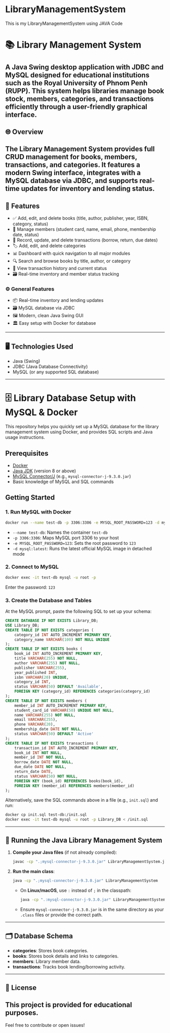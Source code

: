 # LibraryManagementSystem
This is my LibraryManagementSystem using JAVA Code 

# 📚 Library Management System
A **Java Swing desktop application** with **JDBC and MySQL** designed for educational institutions such as the **Royal University of Phnom Penh (RUPP)**. This system helps libraries manage book stock, members, categories, and transactions efficiently through a user-friendly graphical interface.
---
## 🌐 Overview
The Library Management System provides full CRUD management for books, members, transactions, and categories. It features a modern Swing interface, integrates with a **MySQL** database via **JDBC**, and supports real-time updates for inventory and lending status.
---
## 🚀 Features
- ✅ Add, edit, and delete books (title, author, publisher, year, ISBN, category, status)
- 👥 Manage members (student card, name, email, phone, membership date, status)
- 🔁 Record, update, and delete transactions (borrow, return, due dates)
- 🏷️ Add, edit, and delete categories
- 📊 Dashboard with quick navigation to all major modules
- 🔍 Search and browse books by title, author, or category
- 📅 View transaction history and current status
- 🗃️ Real-time inventory and member status tracking
### ⚙️ General Features
- 📦 Real-time inventory and lending updates
- 🗃️ MySQL database via JDBC
- 🖼️ Modern, clean Java Swing GUI
- 🏛️ Easy setup with Docker for database
---
## 🖥️ Technologies Used
- Java (Swing)
- JDBC (Java Database Connectivity)
- MySQL (or any supported SQL database)
---
# 🗄️ Library Database Setup with MySQL & Docker
This repository helps you quickly set up a MySQL database for the library management system using Docker, and provides SQL scripts and Java usage instructions.
## Prerequisites
- [Docker](https://www.docker.com/products/docker-desktop/)
- [Java JDK](https://adoptopenjdk.net/) (version 8 or above)
- [MySQL Connector/J](https://dev.mysql.com/downloads/connector/j/) (e.g., `mysql-connector-j-9.3.0.jar`)
- Basic knowledge of MySQL and SQL commands
## Getting Started
### 1. Run MySQL with Docker
```sh
docker run --name test-db -p 3306:3306 -e MYSQL_ROOT_PASSWORD=123 -d mysql:latest
```
- `--name test-db`: Names the container `test-db`
- `-p 3306:3306`: Maps MySQL port 3306 to your host
- `-e MYSQL_ROOT_PASSWORD=123`: Sets the root password to `123`
- `-d mysql:latest`: Runs the latest official MySQL image in detached mode
### 2. Connect to MySQL
```sh
docker exec -it test-db mysql -u root -p
```
Enter the password: `123`
### 3. Create the Database and Tables
At the MySQL prompt, paste the following SQL to set up your schema:
```sql
CREATE DATABASE IF NOT EXISTS Library_DB;
USE Library_DB;
CREATE TABLE IF NOT EXISTS categories (
    category_id INT AUTO_INCREMENT PRIMARY KEY,
    category_name VARCHAR(100) NOT NULL UNIQUE
);
CREATE TABLE IF NOT EXISTS books (
    book_id INT AUTO_INCREMENT PRIMARY KEY,
    title VARCHAR(255) NOT NULL,
    author VARCHAR(255) NOT NULL,
    publisher VARCHAR(255),
    year_published INT,
    isbn VARCHAR(20) UNIQUE,
    category_id INT,
    status VARCHAR(50) DEFAULT 'Available',
    FOREIGN KEY (category_id) REFERENCES categories(category_id)
);
CREATE TABLE IF NOT EXISTS members (
    member_id INT AUTO_INCREMENT PRIMARY KEY,
    student_card_id VARCHAR(50) UNIQUE NOT NULL,
    name VARCHAR(255) NOT NULL,
    email VARCHAR(255),
    phone VARCHAR(20),
    membership_date DATE NOT NULL,
    status VARCHAR(50) DEFAULT 'Active'
);
CREATE TABLE IF NOT EXISTS transactions (
    transaction_id INT AUTO_INCREMENT PRIMARY KEY,
    book_id INT NOT NULL,
    member_id INT NOT NULL,
    borrow_date DATE NOT NULL,
    due_date DATE NOT NULL,
    return_date DATE,
    status VARCHAR(50) NOT NULL,
    FOREIGN KEY (book_id) REFERENCES books(book_id),
    FOREIGN KEY (member_id) REFERENCES members(member_id)
);
```
Alternatively, save the SQL commands above in a file (e.g., `init.sql`) and run:
```sh
docker cp init.sql test-db:/init.sql
docker exec -it test-db mysql -u root -p Library_DB < /init.sql
```
---
## 🏃 Running the Java Library Management System
1. **Compile your Java files** (if not already compiled):
   ```sh
   javac -cp ".;mysql-connector-j-9.3.0.jar" LibraryManagementSystem.java
   ```
2. **Run the main class**:
   ```sh
   java -cp ".;mysql-connector-j-9.3.0.jar" LibraryManagementSystem
   ```
   - On **Linux/macOS**, use `:` instead of `;` in the classpath:
     ```sh
     java -cp ".:mysql-connector-j-9.3.0.jar" LibraryManagementSystem
     ```
   - Ensure `mysql-connector-j-9.3.0.jar` is in the same directory as your `.class` files or provide the correct path.
---
## 🗂️ Database Schema
- **categories**: Stores book categories.
- **books**: Stores book details and links to categories.
- **members**: Library member data.
- **transactions**: Tracks book lending/borrowing activity.
---
## 📝 License
This project is provided for educational purposes.
---

Feel free to contribute or open issues!
